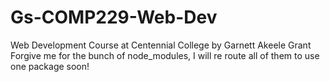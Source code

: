 # Gs-COMP229-Web-Dev
Web Development Course at Centennial College by Garnett Akeele Grant
<br>
Forgive me for the bunch of node_modules, I will re route all of them to use one package soon!
